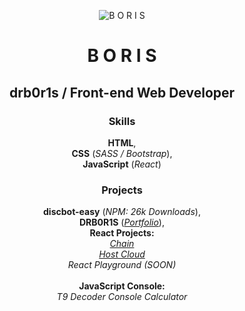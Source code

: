 <p align="center">
  <img src="https://i.imgur.com/UFREZ1Y.png" alt="B O R I S"></img>
</p>

<h1 align="center">B O R I S</h1>
<h2 align="center">drb0r1s / Front-end Web Developer</h2>

<h3 align="center">Skills</h3>

<p align="center">
  <b>HTML</b>,<br>
  <b>CSS</b> (<i>SASS / Bootstrap</i>),<br>
  <b>JavaScript</b> (<i>React</i>)
</p>

<h3 align="center">Projects</h3>

<p align="center">
  <b>discbot-easy</b> (<i>NPM: 26k Downloads</i>),<br>
  <b>DRB0R1S</b> (<i><a href="https://boris.ml">Portfolio</a></i>),<br>
  <b>React Projects:</b><br>
  <i><a href="https://drb0r1s-chain-react.netlify.app">Chain</a></i><br>
  <i><a href="https://drb0r1s-host-cloud-react.netlify.app">Host Cloud</a></i><br>
  <i>React Playground (SOON)</i><br><br>
  <b>JavaScript Console:</b><br>
  <i>T9 Decoder</i>
  <i>Console Calculator</i>
</p>
